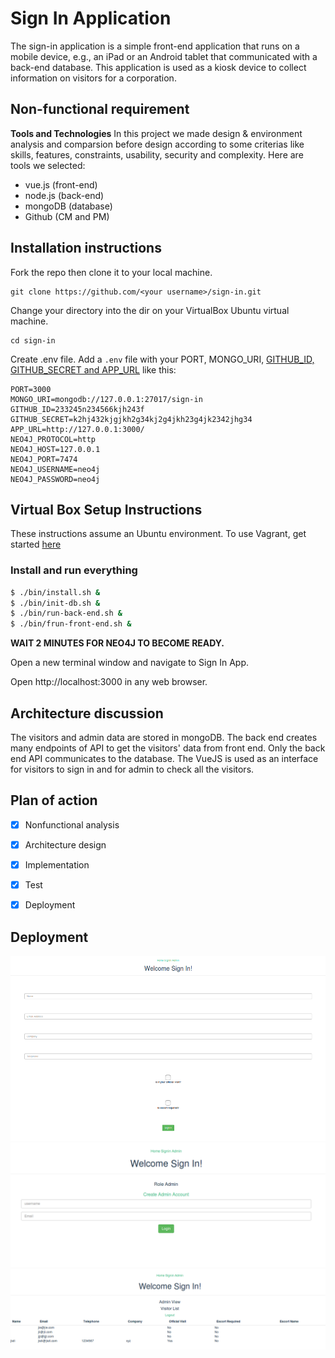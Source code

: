 # Sign In Application
  The sign-in application is a simple front-end application that runs on a mobile device, e.g., an iPad or an Android tablet that communicated with a back-end database. This application is used as a kiosk device to collect information on visitors for a corporation. 

## Non-functional requirement

**Tools and Technologies**
In this project we made design & environment analysis and comparsion before design  according to some criterias like skills, features, constraints, usability, security and complexity. Here are tools we selected: 

- vue.js (front-end)
- node.js (back-end)
- mongoDB (database)
- Github (CM and PM)

## Installation instructions
Fork the repo then clone it to your local machine.
```
git clone https://github.com/<your username>/sign-in.git
```

Change your directory into the dir on your VirtualBox Ubuntu virtual machine.  
```
cd sign-in
```

Create .env file. Add a `.env` file with your PORT, MONGO_URI, 
[GITHUB_ID, GITHUB_SECRET and APP_URL](https://github.com/jaredhanson/passport-github) like this:

```
PORT=3000
MONGO_URI=mongodb://127.0.0.1:27017/sign-in
GITHUB_ID=233245n234566kjh243f
GITHUB_SECRET=k2hj432kjgjkh2g34kj2g4jkh23g4jk2342jhg34
APP_URL=http://127.0.0.1:3000/
NEO4J_PROTOCOL=http
NEO4J_HOST=127.0.0.1
NEO4J_PORT=7474
NEO4J_USERNAME=neo4j
NEO4J_PASSWORD=neo4j
```

## Virtual Box Setup Instructions
These instructions assume an Ubuntu environment.
To use Vagrant, get started [here](#vagrant-setup-instructions)

### Install and run everything
```bash
$ ./bin/install.sh &
$ ./bin/init-db.sh &
$ ./bin/run-back-end.sh &
$ ./bin/frun-front-end.sh &
```


**WAIT 2 MINUTES FOR NEO4J TO BECOME READY.**

Open a new terminal window and navigate to Sign In App.  

Open http://localhost:3000 in any web browser.


## Architecture discussion
The visitors and admin data are stored in mongoDB. The back end creates many endpoints of API to get the visitors' data from front end. Only the back end API communicates to the database. The VueJS is used as an interface for visitors to sign in and for admin to check all the visitors. 

## Plan of action
- [x] Nonfunctional analysis
- [X] Architecture design
- [X] Implementation 
- [X] Test
- [X] Deployment


## Deployment
![alt text](https://github.com/JieliChen268/Sign-In/blob/backend/signin.png)
![alt text](https://github.com/JieliChen268/Sign-In/blob/backend/AdminLogin.png)
![alt text](https://github.com/JieliChen268/Sign-In/blob/backend/visitorList.png)




